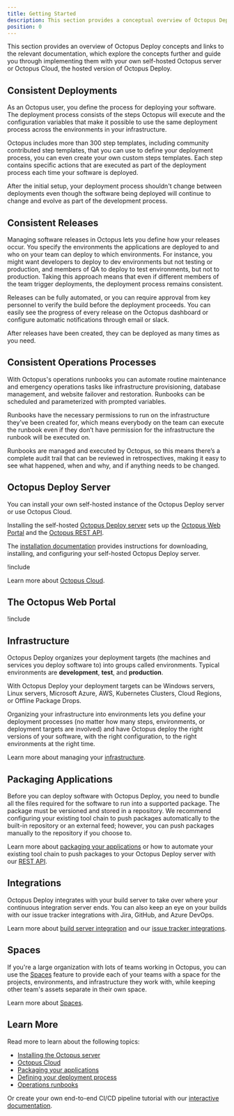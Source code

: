 ```yaml
---
title: Getting Started
description: This section provides a conceptual overview of Octopus Deploy.
position: 0
---
```


This section provides an overview of Octopus Deploy concepts and links to the relevant documentation, which explore the concepts further and guide you through implementing them with your own self-hosted Octopus server or Octopus Cloud, the hosted version of Octopus Deploy.

## Consistent Deployments

As an Octopus user, you define the process for deploying your software. The deployment process consists of the steps Octopus will execute and the configuration variables that make it possible to use the same deployment process across the environments in your infrastructure.

Octopus includes more than 300 step templates, including community contributed step templates, that you can use to define your deployment process, you can even create your own custom steps templates. Each step contains specific actions that are executed as part of the deployment process each time your software is deployed.

After the initial setup, your deployment process shouldn't change between deployments even though the software being deployed will continue to change and evolve as part of the development process.

## Consistent Releases

Managing software releases in Octopus lets you define how your releases occur. You specify the environments the applications are deployed to and who on your team can deploy to which environments. For instance, you might want developers to deploy to dev environments but not testing or production, and members of QA to deploy to test environments, but not to production. Taking this approach means that even if different members of the team trigger deployments, the deployment process remains consistent.

Releases can be fully automated, or you can require approval from key personnel to verify the build before the deployment proceeds. You can easily see the progress of every release on the Octopus dashboard or configure automatic notifications through email or slack.

After releases have been created, they can be deployed as many times as you need.

## Consistent Operations Processes

With Octopus's operations runbooks you can automate routine maintenance and emergency operations tasks like infrastructure provisioning, database management, and website failover and restoration. Runbooks can be scheduled and parameterized with prompted variables.

Runbooks have the necessary permissions to run on the infrastructure they’ve been created for, which means everybody on the team can execute the runbook even if they don’t have permission for the infrastructure the runbook will be executed on.

Runbooks are managed and executed by Octopus, so this means there’s a complete audit trail that can be reviewed in retrospectives, making it easy to see what happened, when and why, and if anything needs to be changed.

## Octopus Deploy Server

You can install your own self-hosted instance of the Octopus Deploy server or use Octopus Cloud.

Installing the self-hosted [Octopus Deploy server](/docs/installation/index.md) sets up the [Octopus Web Portal](/docs/getting-started.md#the-octopus-web-portal) and the [Octopus REST API](/docs/octopus-rest-api/index.md).

The [installation documentation](/docs/installation/index.md) provides instructions for downloading, installing, and configuring your self-hosted Octopus Deploy server.

!include <octopus-cloud>

Learn more about [Octopus Cloud](/docs/octopus-cloud/index.md).

## The Octopus Web Portal

!include <octopus-web-portal>

## Infrastructure

Octopus Deploy organizes your deployment targets (the machines and services you deploy software to) into groups called environments. Typical environments are **development**, **test**, and **production**.

With Octopus Deploy your deployment targets can be Windows servers, Linux servers, Microsoft Azure, AWS, Kubernetes Clusters, Cloud Regions, or Offline Package Drops.

Organizing your infrastructure into environments lets you define your deployment processes (no matter how many steps, environments, or deployment targets are involved) and have Octopus deploy the right versions of your software, with the right configuration, to the right environments at the right time.

Learn more about managing your [infrastructure](/docs/infrastructure/index.md).

## Packaging Applications

Before you can deploy software with Octopus Deploy, you need to bundle all the files required for the software to run into a supported package. The package must be versioned and stored in a repository. We recommend configuring your existing tool chain to push packages automatically to the built-in repository or an external feed; however, you can push packages manually to the repository if you choose to.

Learn more about [packaging your applications](/docs/packaging-applications/index.md) or how to automate your existing tool chain to push packages to your Octopus Deploy server with our [REST API](/docs/octopus-rest-api/index.md).

## Integrations

Octopus Deploy integrates with your build server to take over where your continuous integration server ends. You can also keep an eye on your builds with our issue tracker integrations with Jira, GitHub, and Azure DevOps.

Learn more about [build server integration](/docs/packaging-applications/build-servers/index.md) and our [issue tracker integrations](/docs/release-management/issue-tracking/index.md).

## Spaces

If you're a large organization with lots of teams working in Octopus, you can use the [Spaces](/docs/administration/spaces/index.md) feature to provide each of your teams with a space for the projects, environments, and infrastructure they work with, while keeping other team's assets separate in their own space.

Learn more about [Spaces](/docs/administration/spaces/index.md).

## Learn More

Read more to learn about the following topics:

- [Installing the Octopus server](/docs/installation/index.md)
- [Octopus Cloud](/docs/octopus-cloud/index.md)
- [Packaging your applications](/docs/packaging-applications/index.md)
- [Defining your deployment process](/docs/deployment-process/index.md)
- [Operations runbooks](/docs/operations-runbooks/index.md)

Or create your own end-to-end CI/CD pipeline tutorial with our [interactive documentation](https://octopus.com/docs/guides).
